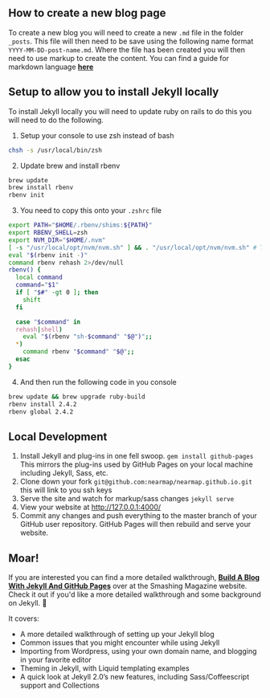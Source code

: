 ## How to create a new blog page

To create a new blog you will need to create a new ```.md``` file in the folder ```_posts```. This file will then need to be save using the following name format ```YYYY-MM-DD-post-name.md```. Where the file has been created you will then need to use markup to create the content. You can find a guide for markdown language [**here**](https://guides.github.com/features/mastering-markdown/)

## Setup to allow you to install Jekyll locally
To install Jekyll locally you will need to update ruby on rails to do this you will need to do the following.

1. Setup your console to use zsh instead of bash
```bash
chsh -s /usr/local/bin/zsh
```

2. Update brew and install rbenv
```bash
brew update
brew install rbenv
rbenv init
```

3. You need to copy this onto your ```.zshrc``` file
```bash
export PATH="$HOME/.rbenv/shims:${PATH}"
export RBENV_SHELL=zsh
export NVM_DIR="$HOME/.nvm"
[ -s "/usr/local/opt/nvm/nvm.sh" ] && . "/usr/local/opt/nvm/nvm.sh" # This loads nvm
eval "$(rbenv init -)"
command rbenv rehash 2>/dev/null
rbenv() {
  local command
  command="$1"
  if [ "$#" -gt 0 ]; then
    shift
  fi

  case "$command" in
  rehash|shell)
    eval "$(rbenv "sh-$command" "$@")";;
  *)
    command rbenv "$command" "$@";;
  esac
}
```

4. And then run the following code in you console
```bash
brew update && brew upgrade ruby-build
rbenv install 2.4.2
rbenv global 2.4.2
```

## Local Development

1. Install Jekyll and plug-ins in one fell swoop. `gem install github-pages` This mirrors the plug-ins used by GitHub Pages on your local machine including Jekyll, Sass, etc.
2. Clone down your fork `git@github.com:nearmap/nearmap.github.io.git` this will link to you ssh keys
3. Serve the site and watch for markup/sass changes `jekyll serve`
4. View your website at http://127.0.0.1:4000/
5. Commit any changes and push everything to the master branch of your GitHub user repository. GitHub Pages will then rebuild and serve your website.

## Moar!

If you are interested you can find a more detailed walkthrough, [**Build A Blog With Jekyll And GitHub Pages**](http://www.smashingmagazine.com/2014/08/01/build-blog-jekyll-github-pages/) over at the Smashing Magazine website. Check it out if you'd like a more detailed walkthrough and some background on Jekyll. :metal:

It covers:

- A more detailed walkthrough of setting up your Jekyll blog
- Common issues that you might encounter while using Jekyll
- Importing from Wordpress, using your own domain name, and blogging in your favorite editor
- Theming in Jekyll, with Liquid templating examples
- A quick look at Jekyll 2.0’s new features, including Sass/Coffeescript support and Collections